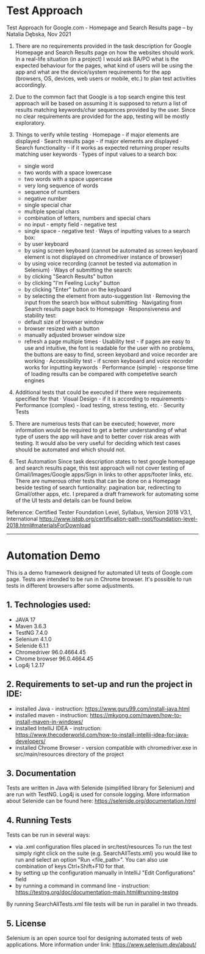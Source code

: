 # Test Approach
Test Approach for Google.com - Homepage and Search Results page – by Natalia  Dębska, Nov 2021

1. There are no requirements provided in the task description for Google Homepage and Search Results page on how the websites should work. In a real-life situation (in a project) I would ask BA/PO what is the expected behaviour for the pages, what kind of users will be using the app and what are the device/system requirements for the app (browsers, OS, devices, web users or mobile, etc.) to plan test activities accordingly.

2. Due to the common fact that Google is a top search engine this test approach will be based on assuming it is supposed to return a list of results matching keywords/char sequences provided by the user. Since no clear requirements are provided for the app, testing will be mostly exploratory.

3. Things to verify while testing
·   Homepage - if major elements are displayed
·   Search results page - if major elements are displayed
·   Search functionality - if it works as expected returning proper results matching user keywords
·   Types of input values to a search box:
	- single word
	- two words with a space lowercase
	- two words with a space uppercase
	- very long sequence of words
	- sequence of numbers
	- negative number
	- single special char
	- multiple special chars
	- combination of letters, numbers and special chars
	- no input - empty field - negative test
	- single space - negative test
·   Ways of inputting values to a search box:
	- by user keyboard 
	- by using screen keyboard (cannot be automated as screen keyboard element is not 	displayed on 	chromedriver instance of browser)
	- by using voice recording (cannot be tested via automation in Selenium)
·   Ways of submitting the search:
	- by clicking "Search Results" button
	- by clicking "I'm Feeling Lucky" button
	- by clicking "Enter" button on the keyboard
	- by selecting the element from auto-suggestion list
·   Removing the input from the search box without submitting
·   Navigating from Search results page back to Homepage
·   Responsiveness and stability test:
	-  default size of browser window
	- browser resized with a button
	- manually adjusted browser window size
	- refresh a page multiple times
·   Usability test - if pages are easy to use and intuitive, the font is readable for the user with no problems, the buttons are easy to find, screen keyobard and voice recorder are working
·   Accessibility test - if screen keyboard and voice recorder works for inputting keywords
·   Performance (simple) - response time of loading results can be compared with competetive search engines

4. Additional tests that could be executed if there were requirements specified for that
·   Visual Design - if it is according to requirements
·   Performance (complex) - load testing, stress testing, etc.
·   Security Tests

5. There are numerous tests that can be executed; however, more information would be required to get a better understanding of what type of users the app will have and to better cover risk areas with testing. It would also be very useful for deciding which test cases should be automated and which should  not.

6. Test Automation
Since task description states to test google homepage and search results page, this test approach will not cover testing of Gmail/Images/Google apps/Sign in links to other apps/footer links, etc. There are numerous other tests that can be done on a Homepage beside testing of search funtionality: pagination bar, redirecting to Gmail/other apps, etc. 
I prepared a draft framework for automating some of the UI tests and details can be found below.

Reference: 
Certified Tester Foundation Level, Syllabus, Version 2018 V3.1, International
https://www.istqb.org/certification-path-root/foundation-level-2018.html#materialsForDownload 
______________________________________________________________________________________________________________________________________________________________________________
# Automation Demo
This is a demo framework designed for automated UI tests of Google.com page.
Tests are intended to be run in Chrome browser. It's possible to run tests in different browsers after some adjustments.

## 1. Technologies used:
* JAVA 17
* Maven 3.6.3
* TestNG 7.4.0
* Selenium 4.1.0
* Selenide 6.1.1
* Chromedriver 96.0.4664.45
* Chrome browser 96.0.4664.45
* Log4j 1.2.17

## 2. Requirements to set-up and run the project in IDE:
* installed Java - instruction: https://www.guru99.com/install-java.html
* installed maven - instruction: https://mkyong.com/maven/how-to-install-maven-in-windows/
* installed IntelliJ IDEA - instruction: https://www.thecoderworld.com/how-to-install-intellij-idea-for-java-developers/
* installed Chrome Browser - version compatible with chromedriver.exe in src/main/resources directory of the project

## 3. Documentation
Tests are written in Java with Selenide (simplified library for Selenium) and are run with TestNG.
Log4j is used for console logging.
More information about Selenide can be found here: https://selenide.org/documentation.html

## 4. Running Tests
Tests can be run in several ways:
* via .xml configuration files placed in src/test/resources
  To run the test simply right click on the suite (e.g. SearchAllTests.xml) you would like to run and select an option "Run <file_path>".
  You can also use combination of keys Ctrl+Shift+F10 for that.
* by setting up the configuration manually in IntelliJ "Edit Configurations" field
* by running a command in command line - instruction: https://testng.org/doc/documentation-main.html#running-testng

By running SearchAllTests.xml file tests will be run in parallel in two threads.

## 5. License
Selenium is an open source tool for designing automated tests of web applications.
More information under link: https://www.selenium.dev/about/


